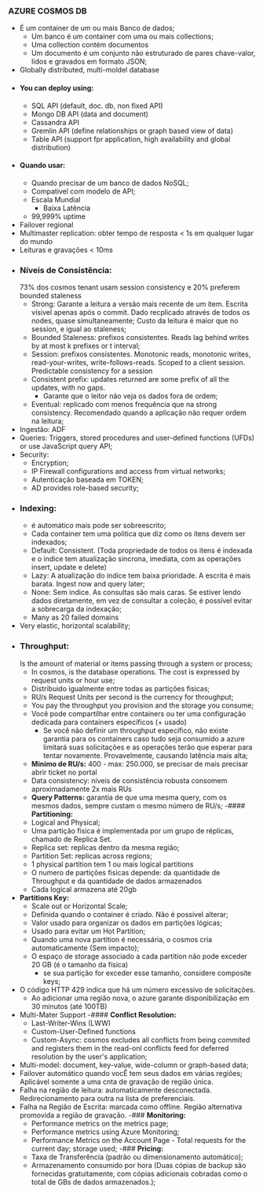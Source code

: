 ### __AZURE COSMOS DB__
- É um container de um ou mais Banco de dados;
	- Um banco é um container com uma ou mais collections;
	- Uma collection contém documentos 
	- Um documento é um conjunto não estruturado de pares chave-valor, lidos e gravados em formato JSON;
- Globally distributed, multi-moldel database
- #### You can deploy using:
	- SQL API (default, doc. db, non fixed API)
	- Mongo DB API (data and document)
	- Cassandra API
	- Gremlin API (define relationships or graph based view of data)
	- Table API (support fpr application, high availability and global distribution)
- #### Quando usar:
	- Quando precisar de um banco de dados NoSQL; 
	- Compativel com modelo de API;
	- Escala Mundial
		- Baixa Latência
	- 99,999% uptime
- Failover regional
- Multimaster replication: obter tempo de resposta < 1s em qualquer lugar do mundo
- Leituras e gravações < 10ms
- ### __Níveis de Consistência:__ 
    73% dos cosmos tenant usam session consistency e 20% preferem bounded staleness
	- Strong: Garante a leitura a versão mais recente de um item. Escrita vísivel apenas após o commit. Dado recplicado através de todos os nodes, quase simultaneamente; Custo da leitura é maior que no session, e igual ao staleness;
	- Bounded Staleness: prefixos consistentes. Reads lag behind writes by at most k prefixes or t interval;
	- Session: prefixos consistentes. Monotonic reads, monotonic writes, read-your-writes, write-follows-reads. Scoped to a client session. Predictable consistency for a session
	- Consistent prefix: updates returned are some prefix of all the updates, with no gaps.
		- Garante que o leitor não veja os dados fora de ordem;
	- Eventual: replicado com menos frequência que na strong consistency. Recomendado quando a aplicação não requer ordem na leitura;
- Ingestão: ADF
- Queries: Triggers, stored procedures and user-defined functions (UFDs) or use JavaScript query API;
- Security:
	- Encryption;
	- IP Firewall configurations and access from virtual networks;
	- Autenticação baseada em TOKEN;
	- AD provides role-based security;
- ### __Indexing:__
	- é automático mais pode ser sobreescrito;
	- Cada container tem uma politica que diz como os itens devem ser indexados;
	- Default: Consistent. (Toda propriedade de todos os itens é indexada e o indice tem atualização
	  sincrona, imediata, com as operações insert, update e delete)
	- Lazy: A atualização do indice tem baixa prioridade. A escrita é mais barata. Ingest now and query later;
	- None: Sem indice. As consultas são mais caras. Se estiver lendo dados diretamente, em vez de consultar a coleção, é possível evitar a sobrecarga da indexação;
	- Many as 20 failed domains
- Very elastic, horizontal scalability;
- ### __Throughput:__ 
    Is the amount of material or items passing through a system or process;
	- In cosmos, is the database operations. The cost is expressed by request units or hour use;
	- Distribuido igualmente entre todas as partições fisicas;
	- RU/s Request Units per second is the currency for throughput;
	- You pay the throughput you provision and the storage you consume;
	- Você pode compartilhar entre containers ou ter uma configuração dedicada para containers específicos (+ usado)
		- Se você não definir um throughput específico, não existe garantia para os containers caso tudo seja consumido
		a azure limitará suas solicitações e as operações terão que esperar para tentar novamente. Provavelmente,
		causando latência mais alta;
	- __Minimo de RU/s:__ 400 - max: 250.000, se precisar de mais precisar abrir ticket no portal
	- Data consistency: níveis de consistência robusta consomem aproximadamente 2x mais RUs 
	- __Query Patterns:__ garantia de que uma mesma query, com os mesmos dados, sempre custam o mesmo número de RU/s;
-#### __Partitioning:__
	- Logical and Physical;
	- Uma partição física é implementada por um grupo de réplicas, chamado de Replica Set.
	- Replica set: replicas dentro da mesma região;
	- Partition Set: replicas across regions;
	- 1 physical partition tem 1 ou mais logical partitions
	- O numero de partições fisicas depende: da quantidade de Throughput e da quantidade de dados armazenados
	- Cada logical armazena até 20gb
- __Partitions Key:__
	- Scale out or Horizontal Scale;
	- Definida quando o container é criado. Não é possível alterar;
	- Valor usado para organizar os dados em partições lógicas;
	- Usado para evitar um Hot Partition;
	- Quando uma nova partition é necessária, o cosmos cria automaticamente (Sem impacto);
	- O espaço de storage associado a cada partition não pode exceder 20 GB (é o tamanho da física)
		- se sua partição for exceder esse tamanho, considere composite keys;
- O código HTTP 429 indica que há um número excessivo de solicitações. 
	- Ao adicionar uma região nova, o azure garante disponibilização em 30 minutos (até 100TB) 
- Multi-Mater Support
-#### __Conflict Resolution:__ 
	- Last-Writer-Wins (LWW)
	- Custom-User-Defined functions
	- Custom-Async: cosmos excludes all conflicts from being commited 
		and registers them in the read-onl conflicts feed for deferred 
		resolution by the user's application;
- Multi-model: document, key-value, wide-column or graph-based data;
- Failover automático quando vocÊ tem seus dados em várias regiões;
  Aplicável somente a uma cnta de gravação de região única.
- Falha na região de leitura: automaticamente desconectada. Redirecionamento para outra na lista de preferenciais. 
- Falha na Região de Escrita: marcada como offline. Região alternativa promovida a região de gravação.
-### __Monitoring:__
	- Performance metrics on the metrics page;
	- Performance metrics using Azure Monitoring;
	- Performance Metrics on the Account Page - Total requests for the current day; storage used;
-### __Pricing:__ 
	- Taxa de Transferência (padrão ou dimensionamento automático);
	- Armazenamento consumido por hora (Duas cópias de backup são fornecidas gratuitamente, com cópias adicionais cobradas como 
		o total de GBs de dados armazenados.); 

